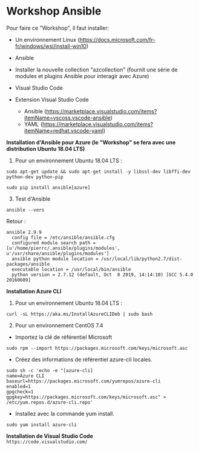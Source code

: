 # Workshop Ansible
Pour faire ce "Workshop", il faut installer:<br/>
- Un environnement Linux (https://docs.microsoft.com/fr-fr/windows/wsl/install-win10) <br/>
- Ansible <br/>
- Installer la nouvelle collection "azcollection" (fournit une série de modules et plugins Ansible pour interagir avec Azure)<br/>

- Visual Studio Code </br>
- Extension Visual Studio Code <br/>
  - Ansible (https://marketplace.visualstudio.com/items?itemName=vscoss.vscode-ansible)<br/>
  - YAML (https://marketplace.visualstudio.com/items?itemName=redhat.vscode-yaml)<br/>

**Installation d'Ansible pour Azure (le "Workshop" se fera avec une distribution Ubuntu 18.04 LTS)**<br/>
1. Pour un environnement Ubuntu 18.04 LTS :<br/>
```
sudo apt-get update && sudo apt-get install -y libssl-dev libffi-dev python-dev python-pip
```
```
sudo pip install ansible[azure]
```

3. Test d'Ansible
```
ansible --vers
```
Retour :
```
ansible 2.9.9
  config file = /etc/ansible/ansible.cfg
  configured module search path = [u'/home/pierrc/.ansible/plugins/modules', u'/usr/share/ansible/plugins/modules']
  ansible python module location = /usr/local/lib/python2.7/dist-packages/ansible
  executable location = /usr/local/bin/ansible
  python version = 2.7.12 (default, Oct  8 2019, 14:14:10) [GCC 5.4.0 20160609]
```
**Installation Azure CLI**<br/>
1. Pour un environnement Ubuntu 18.04 LTS :<br/>

```
curl -sL https://aka.ms/InstallAzureCLIDeb | sudo bash
```
2. Pour un environnement CentOS 7.4
- Importez la clé de référentiel Microsoft <br/>
```
sudo rpm --import https://packages.microsoft.com/keys/microsoft.asc
```
- Créez des informations de référentiel azure-cli locales.
```
sudo sh -c 'echo -e "[azure-cli]
name=Azure CLI
baseurl=https://packages.microsoft.com/yumrepos/azure-cli
enabled=1
gpgcheck=1
gpgkey=https://packages.microsoft.com/keys/microsoft.asc" > /etc/yum.repos.d/azure-cli.repo'
```
- Installez avec la commande yum install.
```
sudo yum install azure-cli
```
**Installation de Visual Studio Code**<br/>
``https://code.visualstudio.com/``
